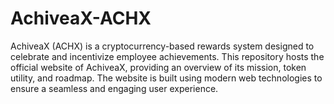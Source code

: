 # AchiveaX-ACHX
AchiveaX (ACHX) is a cryptocurrency-based rewards system designed to celebrate and incentivize employee achievements. This repository hosts the official website of AchiveaX, providing an overview of its mission, token utility, and roadmap.  The website is built using modern web technologies to ensure a seamless and engaging user experience.
